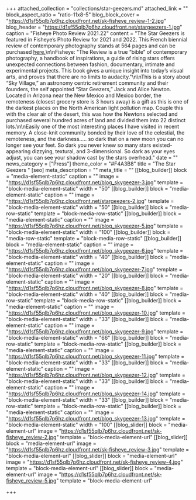 +++
attached_collection = "collections/star-geezers.md"
attached_link = ""
block_aspect_ratio = "ratio-11x8-5"
blog_block_cover = "https://d1sf55qlb7p6hz.cloudfront.net/sk-fisheye_review-1-2.jpg"
blog_header = "https://d1sf55qlb7p6hz.cloudfront.net/stargeezers-1.jpg"
caption = "Fisheye Photo Review 2021.22"
content = "The Star Geezers is featured in Fisheye’s Photo Review for 2021 and 2022. This French biennial review of contemporary photography stands at 564 pages and can be purchased [here.](https://www.fisheyemagazine.fr/store/en/product/fisheye-photo-review-2021-22/)\n\nFisheye: \"The Review is a true “bible” of contemporary photography, a handbook of inspirations, a guide of rising stars offers unexpected connections between fashion, documentary, intimate and experimental projects. This book gives a unique insight into today’s visual arts, and proves that there are no limits to audacity.\"\n\nThis is a story about “Sky Village,” an astronomy centric retirement community and their founders, the self appointed “Star Geezers,” Jack and Alice Newton. Located in Arizona near the New Mexico and Mexico border, the remoteness (closest grocery store is 3 hours away) is a gift as this is one of the darkest places on the North American light pollution map. Couple this with the clear air of the desert, this was how the Newtons selected and purchased several hundred acres of land and divided them into 22 distinct lots.\n\nEasily one of the most interesting places I have visited in recent memory. A close-knit community bonded by their love of the celestial, the remoteness, and the darkness….. so dark that on a new moon you can no longer see your feet. So dark you never knew so many stars existed- appearing dizzying, textural, and 3-dimensional. So dark as your eyes adjust, you can see your shadow cast by the stars overhead."
date = ""
news_category = ["Press"]
theme_color = "#F4A3B8"
title = "The Star Geezers "
[seo]
meta_description = ""
meta_title = ""
[[blog_builder]]
block = "media-element-static"
caption = ""
image = "https://d1sf55qlb7p6hz.cloudfront.net/blog_skygeezer-3.jpg"
template = "block-media-element-static"
width = "50"
[[blog_builder]]
block = "media-element-static"
caption = ""
image = "https://d1sf55qlb7p6hz.cloudfront.net/stargeezers-2.jpg"
template = "block-media-element-static"
width = "50"
[[blog_builder]]
block = "media-row-static"
template = "block-media-row-static"
[[blog_builder]]
block = "media-element-static"
caption = ""
image = "https://d1sf55qlb7p6hz.cloudfront.net/blog_skygeezer-5.jpg"
template = "block-media-element-static"
width = "100"
[[blog_builder]]
block = "media-row-static"
template = "block-media-row-static"
[[blog_builder]]
block = "media-element-static"
caption = ""
image = "https://d1sf55qlb7p6hz.cloudfront.net/blog_skygeezer-6.jpg"
template = "block-media-element-static"
width = "40"
[[blog_builder]]
block = "media-element-static"
caption = ""
image = "https://d1sf55qlb7p6hz.cloudfront.net/blog_skygeezer-7.jpg"
template = "block-media-element-static"
width = "20"
[[blog_builder]]
block = "media-element-static"
caption = ""
image = "https://d1sf55qlb7p6hz.cloudfront.net/blog_skygeezer-8.jpg"
template = "block-media-element-static"
width = "40"
[[blog_builder]]
block = "media-row-static"
template = "block-media-row-static"
[[blog_builder]]
block = "media-element-static"
caption = ""
image = "https://d1sf55qlb7p6hz.cloudfront.net/blog_skygeezer-10.jpg"
template = "block-media-element-static"
width = "33"
[[blog_builder]]
block = "media-element-static"
caption = ""
image = "https://d1sf55qlb7p6hz.cloudfront.net/blog_skygeezer-9.jpg"
template = "block-media-element-static"
width = "66"
[[blog_builder]]
block = "media-row-static"
template = "block-media-row-static"
[[blog_builder]]
block = "media-element-static"
caption = ""
image = "https://d1sf55qlb7p6hz.cloudfront.net/blog_skygeezer-11.jpg"
template = "block-media-element-static"
width = "33"
[[blog_builder]]
block = "media-element-static"
caption = ""
image = "https://d1sf55qlb7p6hz.cloudfront.net/blog_skygeezer-12.jpg"
template = "block-media-element-static"
width = "33"
[[blog_builder]]
block = "media-element-static"
caption = ""
image = "https://d1sf55qlb7p6hz.cloudfront.net/blog_skygeezer-14.jpg"
template = "block-media-element-static"
width = "33"
[[blog_builder]]
block = "media-row-static"
template = "block-media-row-static"
[[blog_builder]]
block = "media-element-static"
caption = ""
image = "https://d1sf55qlb7p6hz.cloudfront.net/blog_skygeezer-13.jpg"
template = "block-media-element-static"
width = "100"
[[blog_slider]]
block = "media-element-url"
image = "https://d1sf55qlb7p6hz.cloudfront.net/sk-fisheye_review-2.jpg"
template = "block-media-element-url"
[[blog_slider]]
block = "media-element-url"
image = "https://d1sf55qlb7p6hz.cloudfront.net/sk-fisheye_review-3.jpg"
template = "block-media-element-url"
[[blog_slider]]
block = "media-element-url"
image = "https://d1sf55qlb7p6hz.cloudfront.net/sk-fisheye_review-4.jpg"
template = "block-media-element-url"
[[blog_slider]]
block = "media-element-url"
image = "https://d1sf55qlb7p6hz.cloudfront.net/sk-fisheye_review-5.jpg"
template = "block-media-element-url"

+++
